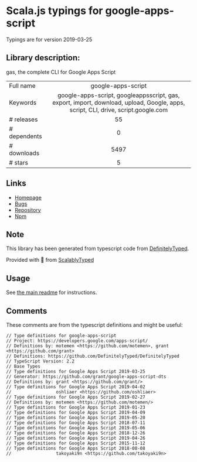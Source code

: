 
# Scala.js typings for google-apps-script

Typings are for version 2019-03-25

## Library description:
gas, the complete CLI for Google Apps Script

|                    |                 |
| ------------------ | :-------------: |
| Full name          | google-apps-script |
| Keywords           | google-apps-script, googleappsscript, gas, export, import, download, upload, Google, apps, script, CLI, drive, script.google.com |
| # releases         | 55 |
| # dependents       | 0 |
| # downloads        | 5497 |
| # stars            | 5 |

## Links
- [Homepage](https://github.com/maartendesnouck/google-apps-script#readme)
- [Bugs](https://github.com/maartendesnouck/google-apps-script/issues)
- [Repository](https://github.com/maartendesnouck/google-apps-script)
- [Npm](https://www.npmjs.com/package/google-apps-script)
    


## Note
This library has been generated from typescript code from [DefinitelyTyped](https://definitelytyped.org).

Provided with :purple_heart: from [ScalablyTyped](https://github.com/oyvindberg/ScalablyTyped)

## Usage
See [the main readme](../../readme.md) for instructions.

## Comments

These comments are from the typescript definitions and might be useful:
```
// Type definitions for google-apps-script
// Project: https://developers.google.com/apps-script/
// Definitions by: motemen <https://github.com/motemen>, grant <https://github.com/grant>
// Definitions: https://github.com/DefinitelyTyped/DefinitelyTyped
// TypeScript Version: 2.2
// Base Types
// Type definitions for Google Apps Script 2019-03-25
// Generator: https://github.com/grant/google-apps-script-dts
// Definitions by: grant <https://github.com/grant/>
// Type definitions for Google Apps Script 2019-04-02
//                 oshliaer <https://github.com/oshliaer>
// Type definitions for Google Apps Script 2019-02-27
// Definitions by: motemen <https://github.com/motemen/>
// Type definitions for Google Apps Script 2019-01-23
// Type definitions for Google Apps Script 2019-04-09
// Type definitions for Google Apps Script 2019-05-20
// Type definitions for Google Apps Script 2018-07-11
// Type definitions for Google Apps Script 2019-05-06
// Type definitions for Google Apps Script 2018-12-26
// Type definitions for Google Apps Script 2019-04-26
// Type definitions for Google Apps Script 2015-11-12
// Type definitions for Google Apps Script 2018-08-08
//                 takoyaki9n <https://github.com/takoyaki9n>

```

